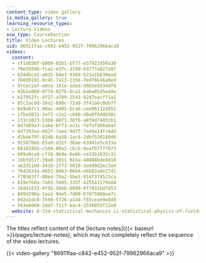 ```yaml
---
content_type: video_gallery
is_media_gallery: true
learning_resource_types:
- Lecture Videos
ocw_type: CourseSection
title: Video Lectures
uid: 86911faa-c842-e452-952f-79962966aca9
videos:
  content:
  - cf1d650f-b000-82b1-bf77-e57921958a30
  - 70e35586-fca2-e37c-3199-03777a827a97
  - 634dbca1-a035-b4e3-9368-621a1b630ead
  - 7b0d9191-9c45-7a13-2356-7edf6b46a6ed
  - 97cec2af-e0ce-161e-1ded-d9b5e6534df8
  - 43b1e8b0-0774-62fb-bca1-ba6a8b45edde
  - b27952fc-4f27-a709-2543-02d7eacff1a1
  - 85c1acdd-36e2-b98c-72a0-3f41a6c0eb7f
  - 8a9a67c1-90ac-4d05-bca6-cee96112dd51
  - 1fba5031-3ef2-c2e2-c840-d0a0f844b50c
  - 131c1023-53b8-8071-30f6-a8f6d7403cb1
  - 0d7d89a3-1abe-bff3-ec1c-fefefd66ebaf
  - 6d7393aa-602f-7ae4-9d7f-7a44a14fc6dd
  - d3b4e79f-83d6-ba50-1ac8-2dbf530180d6
  - 915878bb-65a9-d32f-36ae-63941e5c033a
  - 881034bb-c504-89a2-c6cb-8eafb7f7f673
  - 609a9ca8-cf16-0b9e-6e0b-ce33b1635c31
  - 19bf851f-39a0-3d11-924a-40888bde0d16
  - ab2d11b0-3418-2f73-5010-3a9d9d2ec3a4
  - 7642633a-0652-8463-0664-ebb82a8e2741
  - f703d3ff-80e4-79a2-5be5-014f37d523ca
  - 619e760a-7a93-5405-335f-4255a1579a84
  - 10dd1833-9f56-50eb-8098-9f7832bd7d53
  - 849d290a-1aa3-94e5-7d00-b7075960ee7c
  - 0d2a1dc0-3599-5726-a144-f55ceae9e049
  - 593e6049-2dd7-f117-bac4-3536055f12e0
  website: 8-334-statistical-mechanics-ii-statistical-physics-of-fields-spring-2014
---
```


The titles reflect content of the [lecture notes]({{< baseurl >}}/pages/lecture-notes), which may not completely reflect the sequence of the video lectures.

{{< video-gallery "86911faa-c842-e452-952f-79962966aca9" >}}

